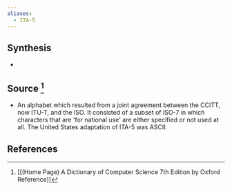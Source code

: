 ```yaml
---
aliases:
  - ITA-5
---
```

## Synthesis
- 
## Source [^1]
- An alphabet which resulted from a joint agreement between the CCITT, now ITU-T, and the ISO. It consisted of a subset of ISO-7 in which characters that are 'for national use' are either specified or not used at all. The United States adaptation of ITA-5 was ASCII.
## References

[^1]: [[(Home Page) A Dictionary of Computer Science 7th Edition by Oxford Reference]]